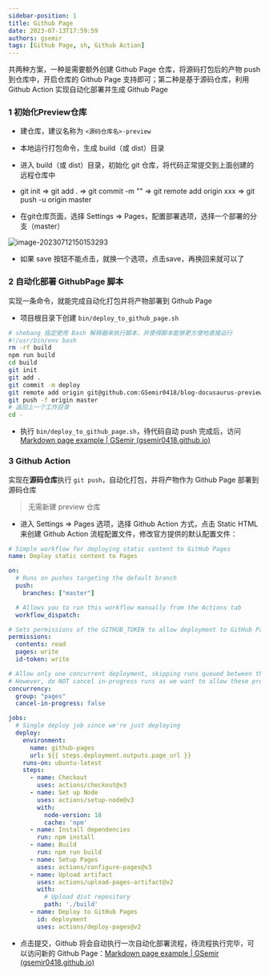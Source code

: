 ```yaml
---
sidebar-position: 1
title: Github Page
date: 2023-07-13T17:59:59
authors: gsemir
tags: [Github Page, sh, Github Action]
---
```


共两种方案，一种是需要额外创建 Github Page 仓库，将源码打包后的产物 push 到仓库中，开启仓库的 Github Page 支持即可；第二种是基于源码仓库，利用Github Action 实现自动化部署并生成 Github Page

### 1 初始化Preview仓库

- 建仓库，建议名称为 `<源码仓库名>-preview`

- 本地运行打包命令，生成 build（或 dist）目录

- 进入 build（或 dist）目录，初始化 git 仓库，将代码正常提交到上面创建的远程仓库中

- git init => git add . => git commit -m "" => git remote add origin xxx => git push -u origin master

- 在git仓库页面，选择 Settings => Pages，配置部署选项，选择一个部署的分支（master）

![image-20230712150153293](C:\Users\Administrator\AppData\Roaming\Typora\typora-user-images\image-20230712150153293.png)

- 如果 save 按钮不能点击，就换一个选项，点击save，再换回来就可以了

### 2 自动化部署 GithubPage 脚本

实现一条命令，就能完成自动化打包并将产物部署到 Github Page 

- 项目根目录下创建 `bin/deploy_to_github_page.sh`

```sh
# shebang 指定使用 Bash 解释器来执行脚本，并使得脚本能够更方便地直接运行
#!/usr/bin/env bash
rm -rf build
npm run build
cd build
git init
git add .
git commit -m deploy
git remote add origin git@github.com:GSemir0418/blog-docusaurus-preview.git
git push -f origin master
# 返回上一个工作目录
cd -
```

- 执行 `bin/deploy_to_github_page.sh`，待代码自动 push 完成后，访问[Markdown page example | GSemir (gsemir0418.github.io)](https://gsemir0418.github.io/blog-docusaurus-preview/)

### 3 Github Action

实现在**源码仓库**执行 `git push`，自动化打包，并将产物作为 Github Page 部署到源码仓库

>  无需新建 preview 仓库

- 进入 Settings => Pages 选项，选择 Github Action 方式，点击 Static HTML 来创建 Github Action 流程配置文件，修改官方提供的默认配置文件：

```yml
# Simple workflow for deploying static content to GitHub Pages
name: Deploy static content to Pages

on:
  # Runs on pushes targeting the default branch
  push:
    branches: ["master"]

  # Allows you to run this workflow manually from the Actions tab
  workflow_dispatch:

# Sets permissions of the GITHUB_TOKEN to allow deployment to GitHub Pages
permissions:
  contents: read
  pages: write
  id-token: write

# Allow only one concurrent deployment, skipping runs queued between the run in-progress and latest queued.
# However, do NOT cancel in-progress runs as we want to allow these production deployments to complete.
concurrency:
  group: "pages"
  cancel-in-progress: false

jobs:
  # Single deploy job since we're just deploying
  deploy:
    environment:
      name: github-pages
      url: ${{ steps.deployment.outputs.page_url }}
    runs-on: ubuntu-latest
    steps:
      - name: Checkout
        uses: actions/checkout@v3
      - name: Set up Node
        uses: actions/setup-node@v3
        with:
          node-version: 18
          cache: 'npm'
      - name: Install dependencies
        run: npm install
      - name: Build
        run: npm run build
      - name: Setup Pages
        uses: actions/configure-pages@v3
      - name: Upload artifact
        uses: actions/upload-pages-artifact@v2
        with:
          # Upload dist repository
          path: './build'
      - name: Deploy to GitHub Pages
        id: deployment
        uses: actions/deploy-pages@v2
```

- 点击提交，Github 将会自动执行一次自动化部署流程，待流程执行完毕，可以访问新的 Github Page：[Markdown page example | GSemir (gsemir0418.github.io)](https://gsemir0418.github.io/blog-docusaurus/)

